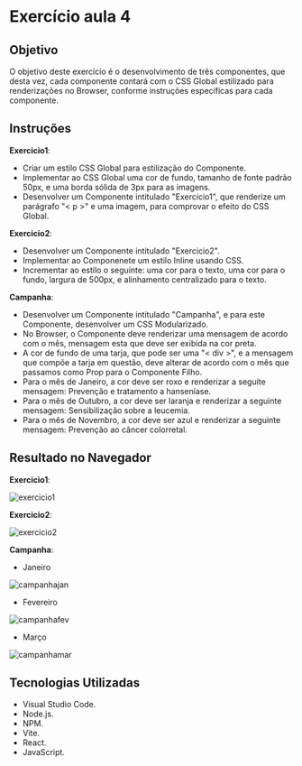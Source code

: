 # Exercício aula 4

## Objetivo

O objetivo deste exercício é o desenvolvimento de três componentes, que desta vez, cada componente contará com o CSS Global estilizado para renderizações no Browser, conforme instruções específicas para cada componente.

## Instruções

**Exercicio1**:
- Criar um estilo CSS Global para estilização do Componente.
- Implementar ao CSS Global uma cor de fundo, tamanho de fonte padrão 50px, e uma borda sólida de 3px para as imagens.
- Desenvolver um Componente intitulado "Exercicio1", que renderize um parágrafo "< p >" e uma imagem, para comprovar o efeito do CSS Global.

**Exercicio2**:
- Desenvolver um Componente intitulado "Exercicio2".
- Implementar ao Componenete um estilo Inline usando CSS.
- Incrementar ao estilo o seguinte: uma cor para o texto, uma cor para o fundo, largura de 500px, e alinhamento centralizado para o texto.

**Campanha**:
- Desenvolver um Componente intitulado "Campanha", e para este Componente, desenvolver um CSS Modularizado.
- No Browser, o Componente deve renderizar uma mensagem de acordo com o mês, mensagem esta que deve ser exibida na cor preta.
- A cor de fundo de uma tarja, que pode ser uma "< div >", e a mensagem que compõe a tarja em questão, deve alterar de acordo com o mês que passamos como Prop para o Componente Filho.
- Para o mês de Janeiro, a cor deve ser roxo e renderizar a seguite mensagem: Prevenção e tratamento a hanseníase.
- Para o mês de Outubro, a cor deve ser laranja e renderizar a seguinte mensagem: Sensibilização sobre a leucemia.
- Para o mês de Novembro, a cor deve ser azul e renderizar a seguinte mensagem: Prevenção ao câncer colorretal.

## Resultado no Navegador

**Exercicio1**:

![exercicio1](https://github.com/user-attachments/assets/5151af9d-b64e-4784-82be-d7624e00f4a6)

**Exercicio2**:

![exercicio2](https://github.com/user-attachments/assets/5bb1a348-f250-4c89-9be8-13c2133556d6)


**Campanha**:

- Janeiro

![campanhajan](https://github.com/user-attachments/assets/c7eebf9c-88d4-4fa5-91fe-ef27a9da3837)


- Fevereiro

![campanhafev](https://github.com/user-attachments/assets/2dff8122-0438-489c-b907-b4c2517e04bc)

- Março

![campanhamar](https://github.com/user-attachments/assets/e5ca1786-e2c7-45d9-8138-d167997b6c70)

## Tecnologias Utilizadas

- Visual Studio Code.
- Node.js.
- NPM.
- Vite.
- React.
- JavaScript.

